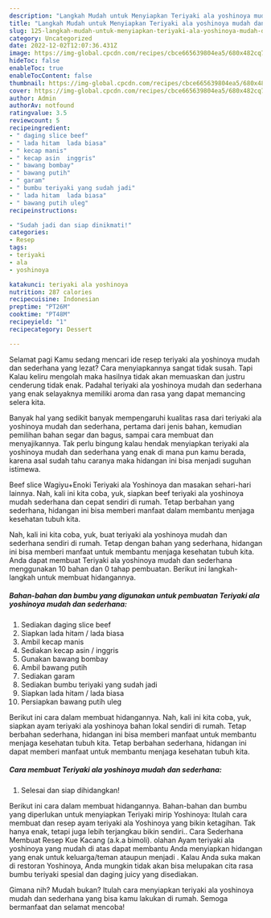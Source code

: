 ```yaml
---
description: "Langkah Mudah untuk Menyiapkan Teriyaki ala yoshinoya mudah dan sederhanaAnti Ribet"
title: "Langkah Mudah untuk Menyiapkan Teriyaki ala yoshinoya mudah dan sederhanaAnti Ribet"
slug: 125-langkah-mudah-untuk-menyiapkan-teriyaki-ala-yoshinoya-mudah-dan-sederhanaanti-ribet
category: Uncategorized
date: 2022-12-02T12:07:36.431Z
image: https://img-global.cpcdn.com/recipes/cbce665639804ea5/680x482cq70/teriyaki-ala-yoshinoya-mudah-dan-sederhana-foto-resep-utama.jpg
hideToc: false
enableToc: true
enableTocContent: false
thumbnail: https://img-global.cpcdn.com/recipes/cbce665639804ea5/680x482cq70/teriyaki-ala-yoshinoya-mudah-dan-sederhana-foto-resep-utama.jpg
cover: https://img-global.cpcdn.com/recipes/cbce665639804ea5/680x482cq70/teriyaki-ala-yoshinoya-mudah-dan-sederhana-foto-resep-utama.jpg
author: Admin
authorAv: notfound
ratingvalue: 3.5
reviewcount: 5
recipeingredient:
- " daging slice beef"
- " lada hitam  lada biasa"
- " kecap manis"
- " kecap asin  inggris"
- " bawang bombay"
- " bawang putih"
- " garam"
- " bumbu teriyaki yang sudah jadi"
- " lada hitam  lada biasa"
- " bawang putih uleg"
recipeinstructions:

- "Sudah jadi dan siap dinikmati!"
categories:
- Resep
tags:
- teriyaki
- ala
- yoshinoya

katakunci: teriyaki ala yoshinoya 
nutrition: 287 calories
recipecuisine: Indonesian
preptime: "PT26M"
cooktime: "PT48M"
recipeyield: "1"
recipecategory: Dessert

---
```



Selamat pagi Kamu sedang mencari ide resep teriyaki ala yoshinoya mudah dan sederhana yang lezat? Cara menyiapkannya sangat tidak susah. Tapi Kalau keliru mengolah maka hasilnya tidak akan memuaskan dan justru cenderung tidak enak. Padahal teriyaki ala yoshinoya mudah dan sederhana yang enak selayaknya memiliki aroma dan rasa yang dapat memancing selera kita.


Banyak hal yang sedikit banyak mempengaruhi kualitas rasa dari teriyaki ala yoshinoya mudah dan sederhana, pertama dari jenis bahan, kemudian pemilihan bahan segar dan bagus, sampai cara membuat dan menyajikannya. Tak perlu bingung kalau hendak menyiapkan teriyaki ala yoshinoya mudah dan sederhana yang enak di mana pun kamu berada, karena asal sudah tahu caranya maka hidangan ini bisa menjadi suguhan istimewa.

Beef slice Wagiyu+Enoki Teriyaki ala Yoshinoya dan masakan sehari-hari lainnya. Nah, kali ini kita coba, yuk, siapkan beef teriyaki ala yoshinoya mudah sederhana dan cepat sendiri di rumah. Tetap berbahan yang sederhana, hidangan ini bisa memberi manfaat dalam membantu menjaga kesehatan tubuh kita.


Nah, kali ini kita coba, yuk, buat teriyaki ala yoshinoya mudah dan sederhana sendiri di rumah. Tetap dengan bahan yang sederhana, hidangan ini bisa memberi manfaat untuk membantu menjaga kesehatan tubuh kita. Anda dapat membuat Teriyaki ala yoshinoya mudah dan sederhana menggunakan 10 bahan dan 0 tahap pembuatan. Berikut ini langkah-langkah untuk membuat hidangannya.

<!--inarticleads1-->

##### Bahan-bahan dan bumbu yang digunakan untuk pembuatan Teriyaki ala yoshinoya mudah dan sederhana:

1. Sediakan  daging slice beef
1. Siapkan  lada hitam / lada biasa
1. Ambil  kecap manis
1. Sediakan  kecap asin / inggris
1. Gunakan  bawang bombay
1. Ambil  bawang putih
1. Sediakan  garam
1. Sediakan  bumbu teriyaki yang sudah jadi
1. Siapkan  lada hitam / lada biasa
1. Persiapkan  bawang putih uleg


Berikut ini cara dalam membuat hidangannya. Nah, kali ini kita coba, yuk, siapkan ayam teriyaki ala yoshinoya bahan lokal sendiri di rumah. Tetap berbahan sederhana, hidangan ini bisa memberi manfaat untuk membantu menjaga kesehatan tubuh kita. Tetap berbahan sederhana, hidangan ini dapat memberi manfaat untuk membantu menjaga kesehatan tubuh kita. 

<!--inarticleads2-->

##### Cara membuat Teriyaki ala yoshinoya mudah dan sederhana:


1. Selesai dan siap dihidangkan!

Berikut ini cara dalam membuat hidangannya. Bahan-bahan dan bumbu yang diperlukan untuk menyiapkan Teriyaki mirip Yoshinoya: Itulah cara membuat dan resep ayam teriyaki ala Yoshinoya yang bikin ketagihan. Tak hanya enak, tetapi juga lebih terjangkau bikin sendiri.. Cara Sederhana Membuat Resep Kue Kacang (a.k.a bimoli). olahan Ayam teriyaki ala yoshinoya yang mudah di atas dapat membantu Anda menyiapkan hidangan yang enak untuk keluarga/teman ataupun menjadi . Kalau Anda suka makan di restoran Yoshinoya, Anda mungkin tidak akan bisa melupakan cita rasa bumbu teriyaki spesial dan daging juicy yang disediakan. 

Gimana nih? Mudah bukan? Itulah cara menyiapkan teriyaki ala yoshinoya mudah dan sederhana yang bisa kamu lakukan di rumah. Semoga bermanfaat dan selamat mencoba!
